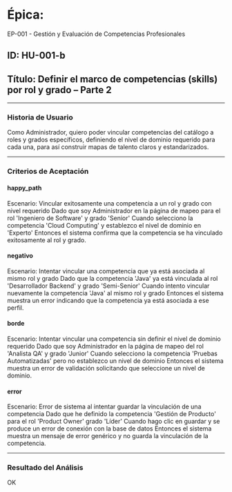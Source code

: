 # Épica: 
EP-001 - Gestión y Evaluación de Competencias Profesionales

## ID: HU-001-b  
## Título: Definir el marco de competencias (skills) por rol y grado – Parte 2

---

### Historia de Usuario

Como Administrador, quiero poder vincular competencias del catálogo a roles y grados específicos, definiendo el nivel de dominio requerido para cada una, para así construir mapas de talento claros y estandarizados.

---

### Criterios de Aceptación

#### happy_path
Escenario: Vincular exitosamente una competencia a un rol y grado con nivel requerido
Dado que soy Administrador en la página de mapeo para el rol 'Ingeniero de Software' y grado 'Senior'
Cuando selecciono la competencia 'Cloud Computing' y establezco el nivel de dominio en 'Experto'
Entonces el sistema confirma que la competencia se ha vinculado exitosamente al rol y grado.

#### negativo
Escenario: Intentar vincular una competencia que ya está asociada al mismo rol y grado
Dado que la competencia 'Java' ya está vinculada al rol 'Desarrollador Backend' y grado 'Semi-Senior'
Cuando intento vincular nuevamente la competencia 'Java' al mismo rol y grado
Entonces el sistema muestra un error indicando que la competencia ya está asociada a ese perfil.

#### borde
Escenario: Intentar vincular una competencia sin definir el nivel de dominio requerido
Dado que soy Administrador en la página de mapeo del rol 'Analista QA' y grado 'Junior'
Cuando selecciono la competencia 'Pruebas Automatizadas' pero no establezco un nivel de dominio
Entonces el sistema muestra un error de validación solicitando que seleccione un nivel de dominio.

#### error
Escenario: Error de sistema al intentar guardar la vinculación de una competencia
Dado que he definido la competencia 'Gestión de Producto' para el rol 'Product Owner' grado 'Líder'
Cuando hago clic en guardar y se produce un error de conexión con la base de datos
Entonces el sistema muestra un mensaje de error genérico y no guarda la vinculación de la competencia.

---

### Resultado del Análisis  
OK

